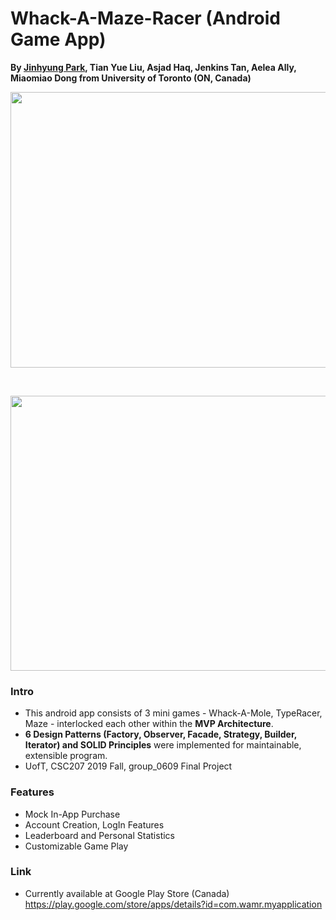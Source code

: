 # Whack-A-Maze-Racer (Android Game App) 

**By <a href="http://github.com/jinhyung426/" target="_blank">Jinhyung Park</a>, Tian Yue Liu, Asjad Haq, Jenkins Tan, Aelea Ally, Miaomiao Dong from University of Toronto (ON, Canada)**

<p align="center">
  <img width="912" height="441" src="https://github.com/jinhyung426/Whack-A-Maze-Racer/blob/master/utils/teaser1.png">
</p>
<br/>
<p align="center">
  <img width="912" height="440" src="https://github.com/jinhyung426/Whack-A-Maze-Racer/blob/master/utils/teaser2.png">
</p>


### Intro
 - This android app consists of 3 mini games - Whack-A-Mole, TypeRacer, Maze - interlocked each other within the **MVP Architecture**.
 - **6 Design Patterns (Factory, Observer, Facade, Strategy, Builder, Iterator) and SOLID Principles** were implemented for maintainable, extensible program.
 - UofT, CSC207 2019 Fall, group_0609 Final Project

### Features
 - Mock In-App Purchase
 - Account Creation, LogIn Features
 - Leaderboard and Personal Statistics
 - Customizable Game Play

### Link
  - Currently available at Google Play Store (Canada)\
    https://play.google.com/store/apps/details?id=com.wamr.myapplication
